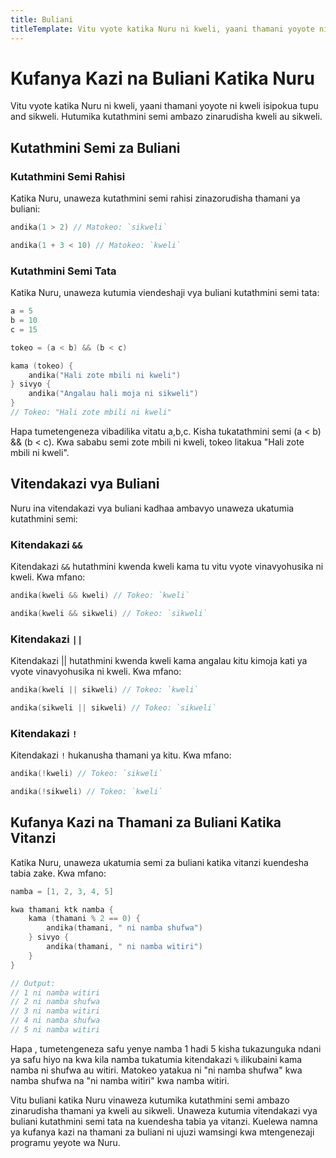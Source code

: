 ```yaml
---
title: Buliani
titleTemplate: Vitu vyote katika Nuru ni kweli, yaani thamani yoyote ni kweli isipokua tupu and sikweli.
---
```


# Kufanya Kazi na Buliani Katika Nuru

Vitu vyote katika Nuru ni kweli, yaani thamani yoyote ni kweli isipokua tupu and sikweli. Hutumika kutathmini semi ambazo zinarudisha kweli au sikweli.

## Kutathmini Semi za Buliani

### Kutathmini Semi Rahisi

Katika Nuru, unaweza kutathmini semi rahisi zinazorudisha thamani ya buliani:

```go
andika(1 > 2) // Matokeo: `sikweli`

andika(1 + 3 < 10) // Matokeo: `kweli`
```

### Kutathmini Semi Tata

Katika Nuru, unaweza kutumia viendeshaji vya buliani kutathmini semi tata:

```go
a = 5
b = 10
c = 15

tokeo = (a < b) && (b < c)

kama (tokeo) {
    andika("Hali zote mbili ni kweli")
} sivyo {
    andika("Angalau hali moja ni sikweli")
}
// Tokeo: "Hali zote mbili ni kweli"
```

Hapa tumetengeneza vibadilika vitatu a,b,c. Kisha tukatathmini semi (a < b) && (b < c). Kwa sababu semi zote mbili ni kweli, tokeo litakua "Hali zote mbili ni kweli".

## Vitendakazi vya Buliani

Nuru ina vitendakazi vya buliani kadhaa ambavyo unaweza ukatumia kutathmini semi:

### Kitendakazi `&&`

Kitendakazi `&&` hutathmini kwenda kweli kama tu vitu vyote vinavyohusika ni kweli. Kwa mfano:

```go
andika(kweli && kweli) // Tokeo: `kweli`

andika(kweli && sikweli) // Tokeo: `sikweli`
```

### Kitendakazi `||`

Kitendakazi || hutathmini kwenda kweli kama angalau kitu kimoja kati ya vyote vinavyohusika ni kweli. Kwa mfano:

```go
andika(kweli || sikweli) // Tokeo: `kweli`

andika(sikweli || sikweli) // Tokeo: `sikweli`
```

### Kitendakazi `!`

Kitendakazi `!` hukanusha thamani ya kitu. Kwa mfano:

```go
andika(!kweli) // Tokeo: `sikweli`

andika(!sikweli) // Tokeo: `kweli`
```

## Kufanya Kazi na Thamani za Buliani Katika Vitanzi

Katika Nuru, unaweza ukatumia semi za buliani katika vitanzi kuendesha tabia zake. Kwa mfano:

```go
namba = [1, 2, 3, 4, 5]

kwa thamani ktk namba {
    kama (thamani % 2 == 0) {
        andika(thamani, " ni namba shufwa")
    } sivyo {
        andika(thamani, " ni namba witiri")
    }
}

// Output:
// 1 ni namba witiri
// 2 ni namba shufwa
// 3 ni namba witiri
// 4 ni namba shufwa
// 5 ni namba witiri
```

Hapa , tumetengeneza safu yenye namba 1 hadi 5 kisha tukazunguka ndani ya safu hiyo na kwa kila namba tukatumia kitendakazi `%` ilikubaini kama namba ni shufwa au witiri. Matokeo yatakua ni "ni namba shufwa" kwa namba shufwa na "ni namba witiri" kwa namba witiri.

Vitu buliani katika Nuru vinaweza kutumika kutathmini semi ambazo zinarudisha thamani ya kweli au sikweli. Unaweza kutumia vitendakazi vya buliani kutathmini semi tata na kuendesha tabia ya vitanzi. Kuelewa namna ya kufanya kazi na thamani za buliani ni ujuzi wamsingi kwa mtengenezaji programu yeyote wa Nuru.
